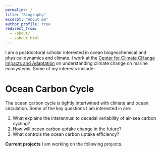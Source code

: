 ```yaml
---
permalink: /
title: "Biography"
excerpt: "About me"
author_profile: true
redirect_from: 
  - /about/
  - /about.html
---
```


I am a postdoctoral scholar interested in ocean biogeochemical and physical dynamics and climate. I work at the [Center for Climate CHange Impacts and Adaptation](https://climateadapt.ucsd.edu) on understanding climate change on marine ecosystems. Some of my interests include:

Ocean Carbon Cycle
======
The ocean carbon cycle is tightly intertwined with climate and ocean circulation. Some of the key questions I am interested in are:
1. What explains the interannual to decadal variability of air-sea carbon cycling? 
1. How will ocean carbon uptake change in the future?  
1. What controls the ocean carbon uptake efficiency?

**Current projects**
I am working on the following projects. 

